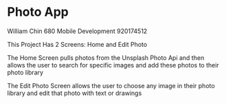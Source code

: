 # Photo App
William Chin
680 Mobile Development 
920174512

This Project Has 2 Screens: Home and Edit Photo

The Home Screen pulls photos from the Unsplash Photo Api and then allows the user
to search for specific images and add these photos to their photo library

The Edit Photo Screen allows the user to choose any image in their photo library
and edit that photo with text or drawings
